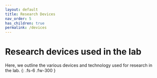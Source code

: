 ```yaml
---
layout: default
title: Research Devices
nav_order: 5
has_children: true
permalink: /devices
---
```


# Research devices used in the lab

Here, we outline the various devices and technology used for research in the lab.
{: .fs-6 .fw-300 }
